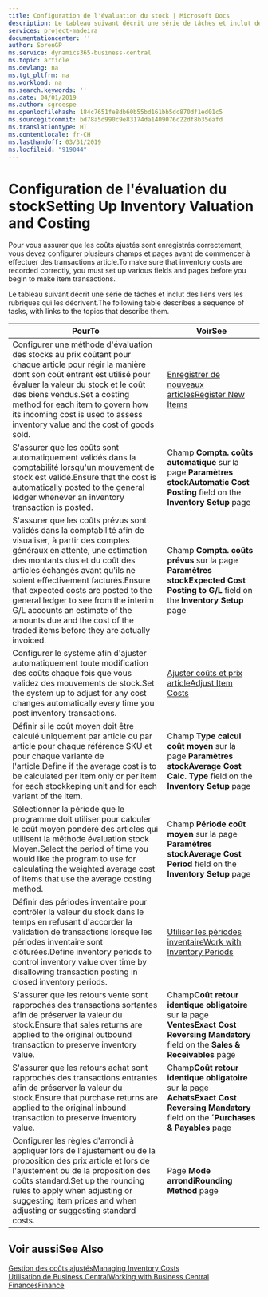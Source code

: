 ```yaml
---
title: Configuration de l'évaluation du stock | Microsoft Docs
description: Le tableau suivant décrit une série de tâches et inclut des liens vers les rubriques qui les décrivent.
services: project-madeira
documentationcenter: ''
author: SorenGP
ms.service: dynamics365-business-central
ms.topic: article
ms.devlang: na
ms.tgt_pltfrm: na
ms.workload: na
ms.search.keywords: ''
ms.date: 04/01/2019
ms.author: sgroespe
ms.openlocfilehash: 184c7651fe8db60b55bd161bb5dc870df1ed01c5
ms.sourcegitcommit: bd78a5d990c9e83174da1409076c22df8b35eafd
ms.translationtype: HT
ms.contentlocale: fr-CH
ms.lasthandoff: 03/31/2019
ms.locfileid: "919044"
---
```

# <a name="setting-up-inventory-valuation-and-costing"></a><span data-ttu-id="40bb8-103">Configuration de l'évaluation du stock</span><span class="sxs-lookup"><span data-stu-id="40bb8-103">Setting Up Inventory Valuation and Costing</span></span>
<span data-ttu-id="40bb8-104">Pour vous assurer que les coûts ajustés sont enregistrés correctement, vous devez configurer plusieurs champs et pages avant de commencer à effectuer des transactions article.</span><span class="sxs-lookup"><span data-stu-id="40bb8-104">To make sure that inventory costs are recorded correctly, you must set up various fields and pages before you begin to make item transactions.</span></span>

<span data-ttu-id="40bb8-105">Le tableau suivant décrit une série de tâches et inclut des liens vers les rubriques qui les décrivent.</span><span class="sxs-lookup"><span data-stu-id="40bb8-105">The following table describes a sequence of tasks, with links to the topics that describe them.</span></span>

|<span data-ttu-id="40bb8-106">**Pour**</span><span class="sxs-lookup"><span data-stu-id="40bb8-106">**To**</span></span>|<span data-ttu-id="40bb8-107">**Voir**</span><span class="sxs-lookup"><span data-stu-id="40bb8-107">**See**</span></span>|  
|------------|-------------|  
|<span data-ttu-id="40bb8-108">Configurer une méthode d'évaluation des stocks au prix coûtant pour chaque article pour régir la manière dont son coût entrant est utilisé pour évaluer la valeur du stock et le coût des biens vendus.</span><span class="sxs-lookup"><span data-stu-id="40bb8-108">Set a costing method for each item to govern how its incoming cost is used to assess inventory value and the cost of goods sold.</span></span>|[<span data-ttu-id="40bb8-109">Enregistrer de nouveaux articles</span><span class="sxs-lookup"><span data-stu-id="40bb8-109">Register New Items</span></span>](inventory-how-register-new-items.md)|  
|<span data-ttu-id="40bb8-110">S'assurer que les coûts sont automatiquement validés dans la comptabilité lorsqu'un mouvement de stock est validé.</span><span class="sxs-lookup"><span data-stu-id="40bb8-110">Ensure that the cost is automatically posted to the general ledger whenever an inventory transaction is posted.</span></span>|<span data-ttu-id="40bb8-111">Champ **Compta. coûts automatique** sur la page **Paramètres stock**</span><span class="sxs-lookup"><span data-stu-id="40bb8-111">**Automatic Cost Posting** field on the **Inventory Setup** page</span></span>|  
|<span data-ttu-id="40bb8-112">S'assurer que les coûts prévus sont validés dans la comptabilité afin de visualiser, à partir des comptes généraux en attente, une estimation des montants dus et du coût des articles échangés avant qu'ils ne soient effectivement facturés.</span><span class="sxs-lookup"><span data-stu-id="40bb8-112">Ensure that expected costs are posted to the general ledger to see from the interim G/L accounts an estimate of the amounts due and the cost of the traded items before they are actually invoiced.</span></span>|<span data-ttu-id="40bb8-113">Champ **Compta. coûts prévus** sur la page **Paramètres stock**</span><span class="sxs-lookup"><span data-stu-id="40bb8-113">**Expected Cost Posting to G/L** field on the **Inventory Setup** page</span></span>|  
|<span data-ttu-id="40bb8-114">Configurer le système afin d'ajuster automatiquement toute modification des coûts chaque fois que vous validez des mouvements de stock.</span><span class="sxs-lookup"><span data-stu-id="40bb8-114">Set the system up to adjust for any cost changes automatically every time you post inventory transactions.</span></span>|[<span data-ttu-id="40bb8-115">Ajuster coûts et prix article</span><span class="sxs-lookup"><span data-stu-id="40bb8-115">Adjust Item Costs</span></span>](inventory-how-adjust-item-costs.md)|  
|<span data-ttu-id="40bb8-116">Définir si le coût moyen doit être calculé uniquement par article ou par article pour chaque référence SKU et pour chaque variante de l'article.</span><span class="sxs-lookup"><span data-stu-id="40bb8-116">Define if the average cost is to be calculated per item only or per item for each stockkeping unit and for each variant of the item.</span></span>|<span data-ttu-id="40bb8-117">Champ **Type calcul coût moyen** sur la page **Paramètres stock**</span><span class="sxs-lookup"><span data-stu-id="40bb8-117">**Average Cost Calc. Type** field on the **Inventory Setup** page</span></span>|  
|<span data-ttu-id="40bb8-118">Sélectionner la période que le programme doit utiliser pour calculer le coût moyen pondéré des articles qui utilisent la méthode évaluation stock Moyen.</span><span class="sxs-lookup"><span data-stu-id="40bb8-118">Select the period of time you would like the program to use for calculating the weighted average cost of items that use the average costing method.</span></span>|<span data-ttu-id="40bb8-119">Champ **Période coût moyen** sur la page **Paramètres stock**</span><span class="sxs-lookup"><span data-stu-id="40bb8-119">**Average Cost Period** field on the **Inventory Setup** page</span></span>|  
|<span data-ttu-id="40bb8-120">Définir des périodes inventaire pour contrôler la valeur du stock dans le temps en refusant d'accorder la validation de transactions lorsque les périodes inventaire sont clôturées.</span><span class="sxs-lookup"><span data-stu-id="40bb8-120">Define inventory periods to control inventory value over time by disallowing transaction posting in closed inventory periods.</span></span>|[<span data-ttu-id="40bb8-121">Utiliser les périodes inventaire</span><span class="sxs-lookup"><span data-stu-id="40bb8-121">Work with Inventory Periods</span></span>](finance-how-to-work-with-inventory-periods.md)|  
|<span data-ttu-id="40bb8-122">S'assurer que les retours vente sont rapprochés des transactions sortantes afin de préserver la valeur du stock.</span><span class="sxs-lookup"><span data-stu-id="40bb8-122">Ensure that sales returns are applied to the original outbound transaction to preserve inventory value.</span></span>|<span data-ttu-id="40bb8-123">Champ**Coût retour identique obligatoire** sur la page **Ventes**</span><span class="sxs-lookup"><span data-stu-id="40bb8-123">**Exact Cost Reversing Mandatory** field on the **Sales & Receivables** page</span></span>|  
|<span data-ttu-id="40bb8-124">S'assurer que les retours achat sont rapprochés des transactions entrantes afin de préserver la valeur du stock.</span><span class="sxs-lookup"><span data-stu-id="40bb8-124">Ensure that purchase returns are applied to the original inbound transaction to preserve inventory value.</span></span>|<span data-ttu-id="40bb8-125">Champ**Coût retour identique obligatoire** sur la page **Achats**</span><span class="sxs-lookup"><span data-stu-id="40bb8-125">**Exact Cost Reversing Mandatory** field on the **´Purchases & Payables** page</span></span>|
|<span data-ttu-id="40bb8-126">Configurer les règles d'arrondi à appliquer lors de l'ajustement ou de la proposition des prix article et lors de l'ajustement ou de la proposition des coûts standard.</span><span class="sxs-lookup"><span data-stu-id="40bb8-126">Set up the rounding rules to apply when adjusting or suggesting item prices and when adjusting or suggesting standard costs.</span></span>|<span data-ttu-id="40bb8-127">Page **Mode arrondi**</span><span class="sxs-lookup"><span data-stu-id="40bb8-127">**Rounding Method** page</span></span>|  

## <a name="see-also"></a><span data-ttu-id="40bb8-128">Voir aussi</span><span class="sxs-lookup"><span data-stu-id="40bb8-128">See Also</span></span>  
[<span data-ttu-id="40bb8-129">Gestion des coûts ajustés</span><span class="sxs-lookup"><span data-stu-id="40bb8-129">Managing Inventory Costs</span></span>](finance-manage-inventory-costs.md)  
[<span data-ttu-id="40bb8-130">Utilisation de Business Central</span><span class="sxs-lookup"><span data-stu-id="40bb8-130">Working with Business Central</span></span>](ui-work-product.md)  
[<span data-ttu-id="40bb8-131">Finances</span><span class="sxs-lookup"><span data-stu-id="40bb8-131">Finance</span></span>](finance.md)  
